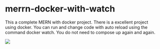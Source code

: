 # merrn-docker-with-watch
This a complete MERN with docker project. There is a excellent project using docker. You can run and change code with auto reload using the command docker watch. You do not need to compose up again and again. 

<img src="https://generic-common-storage.sgp1.vultrobjects.com/teacher/img/110817320240016_1716718279.png" />